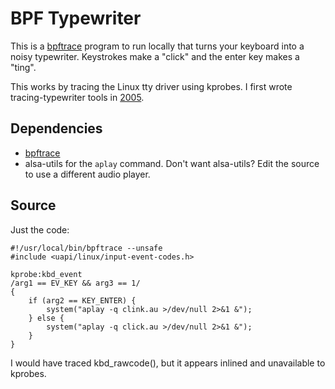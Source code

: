 # BPF Typewriter

This is a [bpftrace] program to run locally that turns your keyboard into a noisy typewriter. Keystrokes make a "click" and the enter key makes a "ting".

This works by tracing the Linux tty driver using kprobes. I first wrote tracing-typewriter tools in [2005].

## Dependencies

- [bpftrace]
- alsa-utils for the `aplay` command. Don't want alsa-utils? Edit the source to use a different audio player.

## Source

Just the code:

```
#!/usr/local/bin/bpftrace --unsafe
#include <uapi/linux/input-event-codes.h>

kprobe:kbd_event
/arg1 == EV_KEY && arg3 == 1/
{
	if (arg2 == KEY_ENTER) {
		system("aplay -q clink.au >/dev/null 2>&1 &");
	} else {
		system("aplay -q click.au >/dev/null 2>&1 &");
	}
}

```

I would have traced kbd_rawcode(), but it appears inlined and unavailable to kprobes.

[bpftrace]: https://github.com/iovisor/bpftrace
[2005]: http://www.brendangregg.com/specials.html#typewriter

